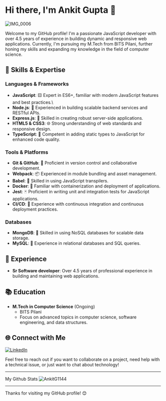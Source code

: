 # Hi there, I'm Ankit Gupta 👋

![IMG_0006](https://github.com/AnkitG1144/AnkitG1144/assets/43325595/95178e3b-1e21-4ab0-803e-e4c5d559b4fb)



Welcome to my GitHub profile! I'm a passionate JavaScript developer with over 4.5 years of experience in building dynamic and responsive web applications. Currently, I'm pursuing my M.Tech from BITS Pilani, further honing my skills and expanding my knowledge in the field of computer science.

## 🔧 Skills & Expertise
### Languages & Frameworks
- **JavaScript**: 🟨 Expert in ES6+, familiar with modern JavaScript features and best practices.\
- **Node.js**: 🌿 Experienced in building scalable backend services and RESTful APIs.
- **Express.js**: 🚂 Skilled in creating robust server-side applications.
- **HTML5 & CSS3**: 🌐 Strong understanding of web standards and responsive design.
- **TypeScript**: 🔷 Competent in adding static types to JavaScript for enhanced code quality.

### Tools & Platforms
- **Git & GitHub**: 🐙 Proficient in version control and collaborative development.
- **Webpack**: 📦 Experienced in module bundling and asset management.
- **Babel**: 🔧 Skilled in using JavaScript transpilers.
- **Docker**: 🐳 Familiar with containerization and deployment of applications.
- **Jest**: 🃏 Proficient in writing unit and integration tests for JavaScript applications.
- **CI/CD**: 🚀 Experience with continuous integration and continuous deployment practices.

### Databases
- **MongoDB**: 🍃 Skilled in using NoSQL databases for scalable data storage.
- **MySQL**: 🐬 Experience in relational databases and SQL queries.

## 💼 Experience

- **Sr Software developer**: Over 4.5 years of professional experience in building and maintaining web applications.

## 📚 Education

- **M.Tech in Computer Science** (Ongoing)
  - BITS Pilani
  - Focus on advanced topics in computer science, software engineering, and data structures.

## 🌐 Connect with Me

[![LinkedIn](https://img.shields.io/badge/LinkedIn-0077B5?style=for-the-badge&logo=linkedin&logoColor=white)](https://www.linkedin.com/in/ankit-gupta-rxl9)

Feel free to reach out if you want to collaborate on a project, need help with a technical issue, or just want to chat about technology!

---

My Github Stats
<img src="https://github-readme-stats.vercel.app/api?username=AnkitG1144&show_icons=true&theme=gotham" alt="AnkitG1144" />



---

Thanks for visiting my GitHub profile! 😊
